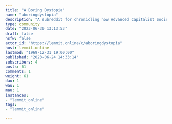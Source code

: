 ```yaml
---
title: "A Boring Dystopia" 
name: "aboringdystopia"
description: "A subreddit for chronicling how Advanced Capitalist Society is not only dystopic, but also incredibly boring."
type: community
date: "2023-06-30 13:13:53"
draft: false
nsfw: false
actor_id: "https://lemmit.online/c/aboringdystopia"
host: lemmit.online
lastmod: "1969-12-31 19:00:00"
published: "2023-06-24 14:33:14"
subscribers: 4
posts: 61
comments: 1
weight: 61
dau: 1
wau: 1
mau: 1
instances:
- "lemmit_online"
tags: 
- "lemmit_online"

---
```

